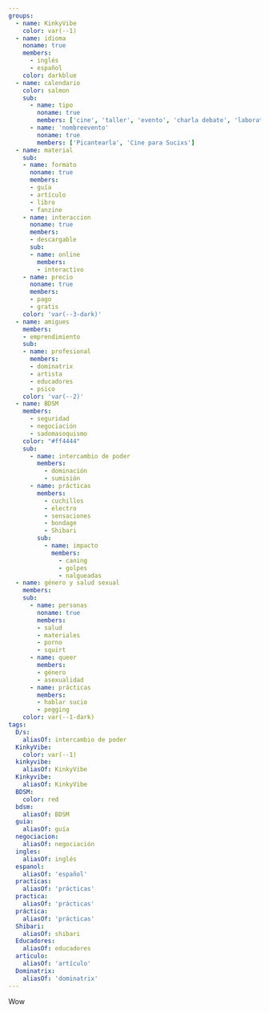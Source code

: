 ```yaml
---
groups:
  - name: KinkyVibe
    color: var(--1)
  - name: idioma
    noname: true
    members:
      - inglés
      - español
    color: darkblue
  - name: calendario
    color: salmon
    sub:
      - name: tipo
        noname: true
        members: ['cine', 'taller', 'evento', 'charla debate', 'laboratorio', 'picnic']
      - name: 'nombreevento'
        noname: true
        members: ['Picantearla', 'Cine para Sucixs']
  - name: material
    sub:
    - name: formato
      noname: true
      members:  
      - guía
      - artículo
      - libro
      - fanzine
    - name: interaccion
      noname: true
      members:
      - descargable
      sub:
      - name: online
        members:
        - interactivo
    - name: precio
      noname: true
      members:
      - pago
      - gratis
    color: 'var(--3-dark)'
  - name: amigues
    members: 
    - emprendimiento
    sub:
    - name: profesional
      members:
      - dominatrix 
      - artista
      - educadores 
      - psico 
    color: 'var(--2)'
  - name: BDSM
    members:
      - seguridad
      - negociación
      - sadomasoquismo
    color: "#ff4444"
    sub:
      - name: intercambio de poder
        members:
          - dominación
          - sumisión
      - name: prácticas
        members:
          - cuchillos
          - electro
          - sensaciones
          - bondage
          - Shibari
        sub:
          - name: impacto
            members:
              - caning
              - golpes
              - nalgueadas
  - name: género y salud sexual
    members:
    sub:
      - name: personas
        noname: true
        members:
        - salud
        - materiales
        - porno
        - squirt
      - name: queer
        members: 
        - género
        - asexualidad
      - name: prácticas
        members:
        - hablar sucio
        - pegging
    color: var(--1-dark)
tags:
  D/s:
    aliasOf: intercambio de poder
  KinkyVibe:
    color: var(--1)
  kinkyvibe:
    aliasOf: KinkyVibe
  Kinkyvibe:
    aliasOf: KinkyVibe
  BDSM:
    color: red
  bdsm:
    aliasOf: BDSM
  guia:
    aliasOf: guía
  negociacion:
    aliasOf: negociación
  ingles:
    aliasOf: inglés
  espanol:
    aliasOf: 'español'
  practicas:
    aliasOf: 'prácticas'
  practica:
    aliasOf: 'prácticas'
  práctica:
    aliasOf: 'prácticas'
  Shibari:
    aliasOf: shibari
  Educadores:
    aliasOf: educadores
  articulo:
    aliasOf: 'artículo'
  Dominatrix:
    aliasOf: 'dominatrix'
---
```


Wow
